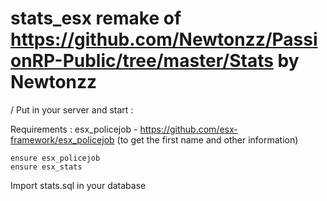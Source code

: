 # stats_esx remake of https://github.com/Newtonzz/PassionRP-Public/tree/master/Stats by Newtonzz
/
Put in your server and start :

Requirements :
esx_policejob - https://github.com/esx-framework/esx_policejob (to get the first name and other information)

```
ensure esx_policejob
ensure esx_stats
```

Import stats.sql in your database
